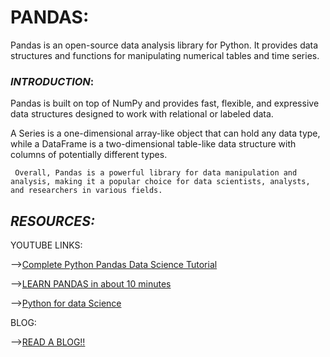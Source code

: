 # **PANDAS**:
     
Pandas is an open-source data analysis library for Python. It provides data structures and functions for manipulating numerical tables and time series. 

### *INTRODUCTION*:

Pandas is built on top of NumPy and provides fast, flexible, and expressive data structures designed to work with relational or labeled data.

A Series is a one-dimensional array-like object that can hold any data type, while a DataFrame is a two-dimensional table-like data structure with columns of potentially different types.

     Overall, Pandas is a powerful library for data manipulation and analysis, making it a popular choice for data scientists, analysts, and researchers in various fields.

## *RESOURCES:*

YOUTUBE LINKS:

 -->[Complete Python Pandas Data Science Tutorial]( https://youtu.be/vmEHCJofslg)

 -->[LEARN PANDAS in about 10 minutes]( https://youtu.be/iGFdh6_FePU)

 -->[Python for data Science](https://youtu.be/LHBE6Q9XlzI)

BLOG:

-->[READ A BLOG!!]( https://www.edureka.co/blog/python-pandas-tutorial/)
